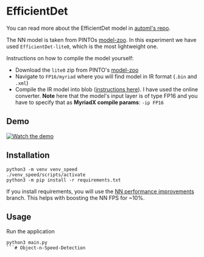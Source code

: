 # EfficientDet

You can read more about the EfficientDet model in [automl's repo](https://github.com/google/automl/tree/master/efficientdet).

The NN model is taken from PINTOs [model-zoo](https://github.com/PINTO0309/PINTO_model_zoo/tree/main/018_EfficientDet).
In this experiment we have used `EfficientDet-lite0`, which is the most lightweight one.

Instructions on how to compile the model yourself:
- Download the `lite0` zip from PINTO's [model-zoo](https://github.com/PINTO0309/PINTO_model_zoo/tree/main/018_EfficientDet)
- Navigate to `FP16/myriad` where you will find model in IR format (`.bin` and `.xml`)
- Compile the IR model into blob ([instructions here](https://docs.luxonis.com/en/latest/pages/model_conversion/)). I have used the online converter. **Note** here that the model's input layer is of type FP16 and you have to specify that as **MyriadX compile params**: `-ip FP16`

## Demo

[![Watch the demo](https://user-images.githubusercontent.com/18037362/117892266-4c5bb980-b2b0-11eb-9c0c-68f5da6c2759.gif)](https://www.youtube.com/watch?v=UHXWj9TNGrM)

## Installation

```
python3 -m venv venv_speed
./venv_speed/scripts/activate
python3 -m pip install -r requirements.txt
```

If you install requirements, you will use the [NN performance improvements](https://github.com/luxonis/depthai-python/pull/209) branch. This helps with boosting the NN FPS for ~10%.

## Usage

Run the application

```
python3 main.py
```# Object-n-Speed-Detection
